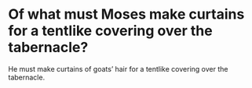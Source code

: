 # Of what must Moses make curtains for a tentlike covering over the tabernacle?

He must make curtains of goats’ hair for a tentlike covering over the tabernacle.
